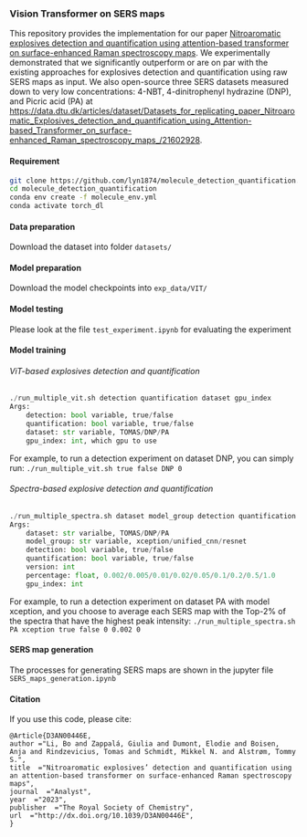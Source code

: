 
### Vision Transformer on SERS maps

This repository provides the implementation for our paper [Nitroaromatic explosives detection and quantification using attention-based transformer on surface-enhanced Raman spectroscopy maps](http://mikkelschmidt.dk/papers/li2023analyst.pdf). We experimentally demonstrated that we significantly outperform or are on par with the existing approaches for explosives detection and quantification using raw SERS maps as input. We also open-source three SERS datasets measured down to very low concentrations: 4-NBT, 4-dinitrophenyl hydrazine (DNP), and Picric acid (PA) at https://data.dtu.dk/articles/dataset/Datasets_for_replicating_paper_Nitroaromatic_Explosives_detection_and_quantification_using_Attention-based_Transformer_on_surface-enhanced_Raman_spectroscopy_maps_/21602928.

  

#### Requirement
```bash
git clone https://github.com/lyn1874/molecule_detection_quantification.vit
cd molecule_detection_quantification
conda env create -f molecule_env.yml 
conda activate torch_dl
```

#### Data preparation
Download the dataset into folder `datasets/`

#### Model preparation

Download the model checkpoints into `exp_data/VIT/`

#### Model testing 

Please look at the file `test_experiment.ipynb` for evaluating the experiment

#### Model training 

###### ViT-based explosives detection and quantification
```python
./run_multiple_vit.sh detection quantification dataset gpu_index 
Args:
	detection: bool variable, true/false 
	quantification: bool variable, true/false
	dataset: str variable, TOMAS/DNP/PA
	gpu_index: int, which gpu to use
```

For example, to run a detection experiment on dataset DNP, you can simply run:
`./run_multiple_vit.sh true false DNP 0` 

###### Spectra-based explosive detection and quantification
```python
./run_multiple_spectra.sh dataset model_group detection quantification version percentage gpu_index 
Args:
	dataset: str varialbe, TOMAS/DNP/PA 
	model_group: str variable, xception/unified_cnn/resnet 
	detection: bool variable, true/false 
	quantification: bool variable, true/false 
	version: int 
	percentage: float, 0.002/0.005/0.01/0.02/0.05/0.1/0.2/0.5/1.0 
	gpu_index: int 
```

For example, to run a detection experiment on dataset PA with model xception, and you choose to average each SERS map with the Top-2% of the spectra that have the highest peak intensity:
	`./run_multiple_spectra.sh PA xception true false 0 0.002 0`


#### SERS map generation

The processes for generating SERS maps are shown in the jupyter file `SERS_maps_generation.ipynb`

#### Citation
If you use this code, please cite:
```
@Article{D3AN00446E,
author ="Li, Bo and Zappalá, Giulia and Dumont, Elodie and Boisen, Anja and Rindzevicius, Tomas and Schmidt, Mikkel N. and Alstrøm, Tommy S.",
title  ="Nitroaromatic explosives’ detection and quantification using an attention-based transformer on surface-enhanced Raman spectroscopy maps",
journal  ="Analyst",
year  ="2023",
publisher  ="The Royal Society of Chemistry",
url  ="http://dx.doi.org/10.1039/D3AN00446E",
}
```


